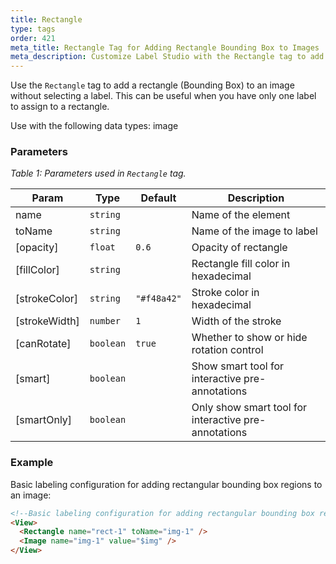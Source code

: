 ```yaml
---
title: Rectangle
type: tags
order: 421
meta_title: Rectangle Tag for Adding Rectangle Bounding Box to Images
meta_description: Customize Label Studio with the Rectangle tag to add rectangle bounding boxes to images for machine learning and data science projects.
---
```


Use the `Rectangle` tag to add a rectangle (Bounding Box) to an image without selecting a label. This can be useful when you have only one label to assign to a rectangle.

Use with the following data types: image

### Parameters
<i> Table 1: Parameters used in `Rectangle` tag. </i>

| Param | Type | Default | Description |
| --- | --- | --- | --- |
| name | <code>string</code> |  | Name of the element |
| toName | <code>string</code> |  | Name of the image to label |
| [opacity] | <code>float</code> | <code>0.6</code> | Opacity of rectangle |
| [fillColor] | <code>string</code> |  | Rectangle fill color in hexadecimal |
| [strokeColor] | <code>string</code> | <code>&quot;#f48a42&quot;</code> | Stroke color in hexadecimal |
| [strokeWidth] | <code>number</code> | <code>1</code> | Width of the stroke |
| [canRotate] | <code>boolean</code> | <code>true</code> | Whether to show or hide rotation control |
| [smart] | <code>boolean</code> |  | Show smart tool for interactive pre-annotations |
| [smartOnly] | <code>boolean</code> |  | Only show smart tool for interactive pre-annotations |

### Example
Basic labeling configuration for adding rectangular bounding box regions to an image:

```html
<!--Basic labeling configuration for adding rectangular bounding box regions to an image -->
<View>
  <Rectangle name="rect-1" toName="img-1" />
  <Image name="img-1" value="$img" />
</View>
```

